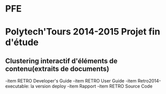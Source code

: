 # PFE
Polytech'Tours 2014-2015 Projet fin d'étude
============================================
Clustering interactif d'éléments de contenu(extraits de documents)
----------------------------------------------------------------------
-item RETRO Developer's Guide
-item RETRO User Guide
-item Retro2014-executable: la version deploy
-item Rapport
-item RETRO Source Code


